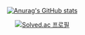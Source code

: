 <div align="center">  
  
[![Anurag's GitHub stats](https://github-readme-stats.vercel.app/api?username=dltmdrl1244&show_icons=true&theme=swift)](https://github.com/anuraghazra/github-readme-stats)  
  
[![Solved.ac
프로필](http://mazassumnida.wtf/api/v2/generate_badge?boj=dltmdrl1244)](https://solved.ac/profile/dltmdrl1244)

</div>
